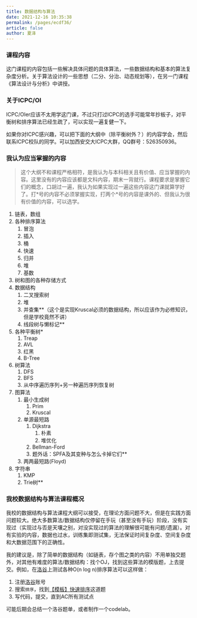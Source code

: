 ```yaml
---
title: 数据结构与算法
date: 2021-12-16 10:35:38
permalink: /pages/ecdf36/
article: false
author: 夏泽
---
```


### 课程内容

这门课程的内容包括一些解决具体问题的具体算法，一些数据结构和基本的算法复杂度分析。关于算法设计的一些思想（二分、分治、动态规划等），在另一门课程《算法设计与分析》中讲授。

### 关于ICPC/OI

ICPC/OIer应该不太用学这门课，不过只打过ICPC的选手可能常年抄板子，对平衡树和排序算法已经生疏了，可以实现一遍复健一下。

如果你对ICPC感兴趣，可以把下面的大纲中（除平衡树外？）的内容学会，然后联系ICPC校队的同学。可以加西安交大ICPC大群，QQ群号：526350936。

### 我认为应当掌握的内容

> 这个大纲不和课程严格相符，是我认为与本科相关且有价值、应当掌握的内容。这里没有的内容应该都是文科内容，期末一背就行。课程要求是掌握它们的概念，口胡过一遍，我认为如果实现过一遍这些内容这门课就算学好了。打\*号的内容不必须掌握实现，打两个\*号的内容是课外的、但我认为很有价值的内容，可以选学。

1. 链表，数组
2. 各种排序算法
   1. 冒泡
   2. 插入
   3. 桶
   4. 快速
   5. 归并
   6. 堆
   7. 基数
3. 树和图的各种存储方式
4. 数据结构
   1. 二叉搜索树
   2. 堆
   3. 并查集\*\*（这个是实现Kruscal必须的数据结构，所以应该作为必修知识，但是学校竟然不讲）
   4. 线段树与懒标记\*\*
5. 各种平衡树\*
   1. Treap
   2. AVL
   3. 红黑
   4. B-Tree
6. 树算法
   1. DFS
   2. BFS
   3. 从中序遍历序列+另一种遍历序列恢复树
7. 图算法
   1. 最小生成树
      1. Prim
      2. Kruscal
   2. 单源最短路
      1. Dijkstra
         1. 朴素
         2. 堆优化
      2. Bellman-Ford
      3. 题外话：SPFA及其变种与怎么卡掉它们\*\*
   3. 两两最短路(Floyd)
8. 字符串
   1. KMP
   2. Trie树\*\*

### 我校数据结构与算法课程概况

我校的数据结构与算法课程大纲可以接受，在理论方面问题不大，但是在实践方面问题较大。绝大多数算法/数据结构仅停留在手玩（甚至没有手玩）阶段，没有实现过（实现过与否是天壤之别，对没实现过的算法的理解很可能有问题/遗漏）。对有实验的内容，数据也过水，训练集即测试集，无法保证时间复杂度、空间复杂度和大数据范围下的正确性。

我的建议是，除了简单的数据结构（如链表，存个图之类的内容）不用单独交题外，对其他有难度的算法/数据结构：找个OJ，找到这些算法的模版题，上去提交。例如，在[洛谷](https://www.luogu.com.cn)上测试各种O(n log n)排序算法可以这样做：

1. 注册[洛谷](https://www.luogu.com.cn)账号
2. 搜索`排序`，找到[【模板】快速排序](https://www.luogu.com.cn/problem/P1177)这道题
3. 写代码，提交，直到AC所有测试点

可能后期会总结一个洛谷题单，或者制作一个codelab。